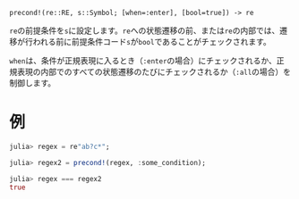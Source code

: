 ```
precond!(re::RE, s::Symbol; [when=:enter], [bool=true]) -> re
```

`re`の前提条件を`s`に設定します。`re`への状態遷移の前、または`re`の内部では、遷移が行われる前に前提条件コード`s`が`bool`であることがチェックされます。

`when`は、条件が正規表現に入るとき（`:enter`の場合）にチェックされるか、正規表現の内部でのすべての状態遷移のたびにチェックされるか（`:all`の場合）を制御します。

# 例

```julia
julia> regex = re"ab?c*";

julia> regex2 = precond!(regex, :some_condition);

julia> regex === regex2
true
```
